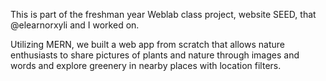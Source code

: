 This is part of the freshman year Weblab class project, website SEED, that @elearnorxyli and I worked on. 

Utilizing MERN, we built a web app from scratch that allows nature enthusiasts to share pictures of plants and nature through images and words and explore greenery in nearby places with location filters.